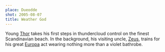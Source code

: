 ```yaml
---
place: Dueodde
shot: 2005-08-07
title: Weather God
---
```


Young [Thor](http://en.wikipedia.org/wiki/Thor) takes his first steps in thundercloud control on the finest Scandinavian beach. In the background, his visiting uncle, [Zeus](http://en.wikipedia.org/wiki/Zeus), trains for his great [Europa](http://en.wikipedia.org/wiki/Europa_%28mythology%29) act wearing nothing more than a violet bathrobe.
